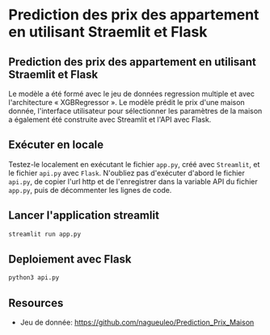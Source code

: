 # Prediction des prix des appartement en utilisant Straemlit et Flask


## Prediction des prix des appartement en utilisant Straemlit et Flask

Le modèle a été formé avec le jeu de données regression multiple et avec l'architecture « XGBRegressor ». Le modèle prédit le prix d'une maison donnée, l'interface utilisateur pour sélectionner les paramètres de la maison a également été construite avec Streamlit et l'API avec Flask.

## Exécuter en locale

Testez-le localement en exécutant le fichier `app.py`, créé avec `Streamlit`, et le fichier `api.py` avec `Flask`. N'oubliez pas d'exécuter d'abord le fichier `api.py`, de copier l'url http et de l'enregistrer dans la variable API du fichier `app.py`, puis de décommenter les lignes de code.

## Lancer l'application streamlit
```sh
streamlit run app.py
```

## Deploiement avec Flask
```sh
python3 api.py
```


## Resources
- Jeu de donnée: https://github.com/nagueuleo/Prediction_Prix_Maison
